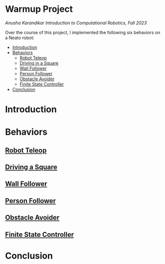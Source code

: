 # Warmup Project
*Anusha Karandikar*
*Introduction to Computational Robotics, Fall 2023*

Over the course of this project, I implemented the following six behaviors on a Neato robot:

* [Introduction](#introduction)
* [Behaviors](#behaviors)
    * [Robot Teleop](#teleop)
    * [Driving in a Square](#square)
    * [Wall Follower](#wall)
    * [Person Follower](#person)
    * [Obstacle Avoider](#obstacle)
    * [Finite State Controller](#controller)
* [Conclusion](#conclusion)

# Introduction

# Behaviors

## [Robot Teleop](/warmup_project/warmup_project/teleop.py)

## [Driving a Square](/warmup_project/warmup_project/drive_square.py)

## [Wall Follower](/warmup_project/warmup_project/wall_follower.py)

## [Person Follower](/warmup_project/warmup_project/person_follower.py)

## [Obstacle Avoider](/warmup_project/warmup_project/obstacle_avoider.py)

## [Finite State Controller](/warmup_project/warmup_project/finite_state_controller.py)

# Conclusion
